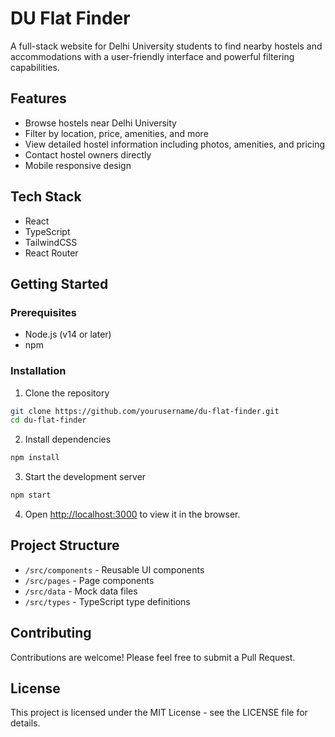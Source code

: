 # DU Flat Finder

A full-stack website for Delhi University students to find nearby hostels and accommodations with a user-friendly interface and powerful filtering capabilities.

## Features

- Browse hostels near Delhi University
- Filter by location, price, amenities, and more
- View detailed hostel information including photos, amenities, and pricing
- Contact hostel owners directly
- Mobile responsive design

## Tech Stack

- React
- TypeScript
- TailwindCSS
- React Router

## Getting Started

### Prerequisites

- Node.js (v14 or later)
- npm

### Installation

1. Clone the repository
```bash
git clone https://github.com/yourusername/du-flat-finder.git
cd du-flat-finder
```

2. Install dependencies
```bash
npm install
```

3. Start the development server
```bash
npm start
```

4. Open [http://localhost:3000](http://localhost:3000) to view it in the browser.

## Project Structure

- `/src/components` - Reusable UI components
- `/src/pages` - Page components
- `/src/data` - Mock data files
- `/src/types` - TypeScript type definitions

## Contributing

Contributions are welcome! Please feel free to submit a Pull Request.

## License

This project is licensed under the MIT License - see the LICENSE file for details.
